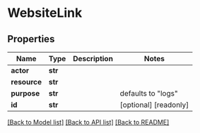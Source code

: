 # WebsiteLink


## Properties
Name | Type | Description | Notes
------------ | ------------- | ------------- | -------------
**actor** | **str** |  | 
**resource** | **str** |  | 
**purpose** | **str** |  | defaults to "logs"
**id** | **str** |  | [optional] [readonly] 

[[Back to Model list]](../README.md#documentation-for-models) [[Back to API list]](../README.md#documentation-for-api-endpoints) [[Back to README]](../README.md)


